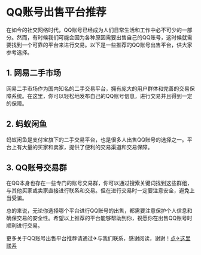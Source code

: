 # QQ账号出售平台推荐

在如今的社交网络时代，QQ账号已经成为人们日常生活和工作中必不可少的一部分。然而，有时候我们可能会因为各种原因需要出售自己的QQ账号，这时候就需要找到一个可靠的平台来进行交易。以下是一些推荐的QQ账号出售平台，供大家参考选择。

## 1. 网易二手市场

网易二手市场作为国内知名的二手交易平台，拥有庞大的用户群体和完善的交易保障系统。在这里，你可以轻松地发布自己的QQ账号信息，进行交易并且得到一定的保障。

## 2. 蚂蚁闲鱼

蚂蚁闲鱼是支付宝旗下的二手交易平台，也是很多人出售QQ账号的选择之一。平台上有大量的买家和卖家，提供了便利的交易渠道和交易保障。

## 3. QQ账号交易群

在QQ本身也存在一些专门的账号交易群，你可以通过搜索关键词找到这些群组，与其他买家或卖家直接进行联系和交易。但在进行交易时一定要注意安全，避免上当受骗。

总的来说，无论你选择哪个平台进行QQ账号的出售，都需要注意保护个人信息和确保交易的安全性。希望以上推荐的平台能够帮助到你，祝愿你在出售QQ账号时顺利进行交易。

更多关于QQ账号出售平台推荐请通过✈与我们联系，感谢阅读，谢谢！[点✈这里联系](https://sms.k02.cc)